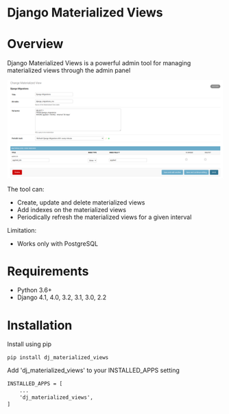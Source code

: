 # Django Materialized Views

# Overview

Django Materialized Views is a powerful admin tool for managing materialized views through the admin panel 

![](admin.png)

The tool can:
* Create, update and delete materialized views
* Add indexes on the materialized views
* Periodically refresh the materialized views for a given interval

Limitation:
* Works only with PostgreSQL

# Requirements
* Python 3.6+
* Django 4.1, 4.0, 3.2, 3.1, 3.0, 2.2


# Installation
Install using pip
```
pip install dj_materialized_views 
```

Add 'dj_materialized_views' to your INSTALLED_APPS setting
```
INSTALLED_APPS = [
    ...
    'dj_materialized_views',
]
```